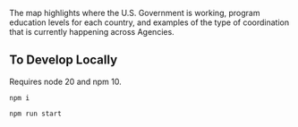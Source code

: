The map highlights where the U.S. Government is working, program education levels for each country, and examples of the type of coordination that is currently happening across Agencies.

## To Develop Locally

Requires node 20 and npm 10.

`npm i`

`npm run start`
